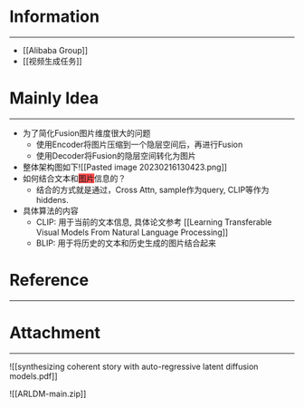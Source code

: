 # Information
---
- [[Alibaba Group]]
- [[视频生成任务]]

# Mainly Idea
---
- 为了简化Fusion图片维度很大的问题
	- 使用Encoder将图片压缩到一个隐层空间后，再进行Fusion
	- 使用Decoder将Fusion的隐层空间转化为图片
- 整体架构图如下![[Pasted image 20230216130423.png]]
-  如何结合文本和<span style="background:#ff4d4f">图片</span>信息的？
	- 结合的方式就是通过，Cross Attn, sample作为query, CLIP等作为hiddens.
- 具体算法的内容
	- CLIP: 用于当前的文本信息, 具体论文参考 [[Learning Transferable Visual Models From Natural Language Processing]]
	- BLIP: 用于将历史的文本和历史生成的图片结合起来

# Reference
---


# Attachment
---
![[synthesizing coherent story with auto-regressive latent diffusion models.pdf]]

![[ARLDM-main.zip]]